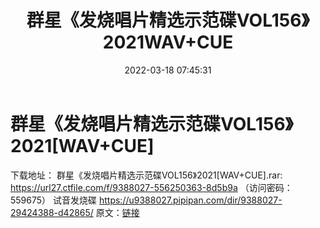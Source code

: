 ﻿---
title: 群星《发烧唱片精选示范碟VOL156》2021WAV+CUE
date: 2022-03-18 07:45:31
categories: 试音碟、非卖品、发烧碟
tags: 外语音乐
---
# 群星《发烧唱片精选示范碟VOL156》2021[WAV+CUE]

下载地址：
群星《发烧唱片精选示范碟VOL156》2021[WAV+CUE].rar: https://url27.ctfile.com/f/9388027-556250363-8d5b9a
（访问密码：559675）
试音发烧碟
https://u9388027.pipipan.com/dir/9388027-29424388-d42865/
原文：[链接](https://blog.sina.com.cn/s/blog_1647c7e7601030w9c.html)